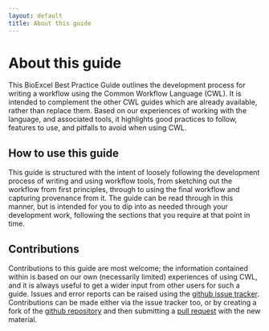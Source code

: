 ```yaml
---
layout: default
title: About this guide
---
```


# About this guide

This BioExcel Best Practice Guide outlines the development process for writing a workflow using the Common Workflow Language (CWL). It is intended to complement the other CWL guides which are already available, rather than replace them. Based on our experiences of working with the language, and associated tools, it highlights good practices to follow, features to use, and pitfalls to avoid when using CWL.

## How to use this guide

This guide is structured with the intent of loosely following the development process of writing and using workflow tools, from sketching out the workflow from first principles, through to using the final workflow and capturing provenance from it. The guide can be read through in this manner, but is intended for you to dip into as needed through your development work, following the sections that you require at that point in time.

## Contributions

Contributions to this guide are most welcome; the information contained within is based on our own (necessarily limited) experiences of using CWL, and it is always useful to get a wider input from other users for such a guide. Issues and error reports can be raised using the [github issue tracker](https://github.com/bioexcel/cwl-best-practice-guide/issues). Contributions can be made either via the issue tracker too, or by creating a fork of the [github repository](https://github.com/bioexcel/cwl-best-practice-guide) and then submitting a [pull request](https://github.com/bioexcel/cwl-best-practice-guide/pulls) with the new material.
